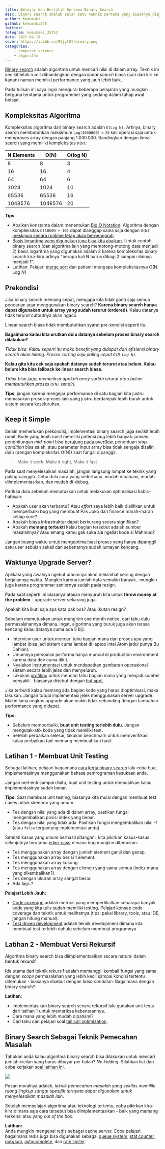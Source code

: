 ```yaml
---
title: Belajar dan Berlatih Bersama Binary Search
desc: Binary search adalah salah satu teknik pertama yang biasanya diajarkan kepada programmer yang sedang belajar algoritma. Pelajaran apa yang bisa kita ambil dari binary search?
author: Kemumaki
github: kemumaki375
twitter:
telegram: kemumaki_35753
date: 2022-04-19
cover: https://i.ibb.co/M1jytDT/binary.png
categories:
    - computer science
    - algorithm
---
```


[Binary search](https://en.wikipedia.org/wiki/Binary_search_algorithm) adalah algoritma untuk mencari nilai di dalam array. Teknik ini sedikit lebih rumit dibandingkan dengan _linear search_ biasa (cari dari kiri ke kanan) namun memiliki performance yang jauh lebih baik.

Pada tulisan ini saya ingin mengurai beberapa pelajaran yang mungkin berguna terutama untuk programmer yang sedang dalam tahap awal belajar.

## Kompleksitas Algoritma

Kompleksitas algoritma dari binary search adalah `O(Log N)`. Artinya, binary search membutuhkan maksimum `Log(1000000)` = `20` kali operasi saja untuk memproses array dengan panjang 1.000.000. Bandingkan dengan linear search yang memiliki kompleksitas `O(N)`:

| N Elements | O(N)    | O(log N) |
| ---------- | ------- | -------- |
| 8          | 8       | 3        |
| 16         | 16      | 4        |
| 64         | 64      | 6        |
| 1024       | 1024    | 10       |
| 65536      | 65536   | 16       |
| 1048576    | 1048576 | 20       |

**Tips**:

-   Abaikan konstanta dalam menentukan [Big O Notation](https://teknologiumum.com/posts/apa-itu-big-o-notation-part-1). Algoritma dengan kompleksitas `O(1000N + 10)` dapat dianggap sama saja dengan `O(N)` [meskipun secara runtime tetap akan berpengaruh](https://stackoverflow.com/questions/22188851/why-is-the-constant-always-dropped-from-big-o-analysis).
-   [Basis logaritma yang digunakan juga bisa kita abaikan](https://stackoverflow.com/questions/6701809/base-of-logarithms-in-time-complexity-algorithms). Untuk contoh binary search (dan algoritma lain yang memotong-motong data menjadi 2) basis logaritma yang digunakan adalah 2 karena kompleksitas binary search kira-kira artinya "berapa kali N harus dibagi 2 sampai nilainya menjadi 1".
-   Latihan: Pelajari [merge sort](https://en.wikipedia.org/wiki/Merge_sort) dan pahami mengapa kompleksitasnya O(N. Log N)

## Prekondisi

Jika binary search memang cepat, mengapa kita tidak ganti saja semua pencarian agar menggunakan binary search? **Karena binary search hanya dapat digunakan untuk array yang sudah terurut (ordered)**. Kalau datanya tidak terurut outputnya akan ngaco.

Linear search biasa tidak membutuhkan syarat pre-kondisi seperti itu.

**Bagaimana kalau kita urutkan dulu datanya sebelum proses binary search dilakukan?**

_Tidak bisa. Kalau seperti itu maka benefit yang didapat dari efisiensi binary search akan hilang. Proses sorting saja paling cepat `O(N Log N)`._

**Kalau gitu kita cek saja apakah datanya sudah terurut atau belum. Kalau belum kita bisa fallback ke linear search biasa**.

_Tidak bisa juga, memeriksa apakah array sudah terurut atau belum membutuhkan proses `O(N)` sendiri._

**Tips**: jangan karena mengejar performance di satu bagian kita justru memasukan proses-proses lain yang justru berdampak lebih buruk untuk sistem secara keseluruhan.

## Keep it Simple

Selain memerlukan prekondisi, implementasi binary search juga sedikit lebih rumit. Kode yang lebih rumit memiliki potensi _bug_ lebih banyak: proses penghitungan _mid-point_ bisa [berujung pada overflow](https://ai.googleblog.com/2006/06/extra-extra-read-all-about-it-nearly.html), penentuan _stop-condition_ bisa salah, atau parameter input array bisa tidak sengaja disalin dulu (dengan kompleksitas O(N)) saat fungsi dipanggil.

> Make it work, Make it right, Make it fast

Pada saat menyelesaikan masalah, jangan langsung lompat ke teknik yang paling canggih. Coba dulu cara yang sederhana, mudah dipahami, mudah diimplementasikan, dan mudah di-debug.

Periksa dulu sebelum memutuskan untuk melakukan optimalisasi habis-habisan:

-   Apakah user akan terbantu? Atau _effort_ saya lebih baik dialihkan untuk memperbaiki bug yang membuat Pak Joko dari finance marah-marah setiap sore?
-   Apakah biaya infrastruktur dapat berkurang secara signifikan?
-   Apakah **memang terbukti** kalau bagian tersebut adalah sumber masalahnya? Atau emang kamu gak suka aja ngeliat kode si Mahmud?

Jangan buang waktu untuk mengoptimalisasi proses yang hanya dipanggil satu user sebulan sekali dan sebenarnya sudah lumayan kencang.

## Waktunya Upgrade Server?

Aplikasi yang awalnya ngebut umumnya akan melambat seiring dengan berjalannya waktu. Mungkin karena jumlah data semakin banyak.. mungkin juga karena programmer seniornya sudah pada resign.

Pada saat seperti ini biasanya atasan menyuruh kita untuk **throw money at the problem** - upgrade server sekarang juga.

Apakah kita ikuti saja apa kata pak bos? Atau ikutan resign?

Sebelum memutuskan untuk mengirim one month notice, cari tahu dulu permasalahannya dimana. Ingat, algoritma yang buruk juga akan terasa kencang kalau datanya cuma ada 5 biji.

-   Interview user untuk mencari tahu bagian mana dan proses apa yang lambat (bisa jadi sistem cuma lambat di laptop Intel Atom jadul punya Bu Dahlan).
-   Umumnya persoalan performa hanya muncul di production environment karena data dev cuma dikit.
-   Nyalakan [instrumentasi](<https://en.wikipedia.org/wiki/Instrumentation_(computer_programming)>) untuk mendapatkan gambaran operasional sistem secara lebih jelas dan menyeluruh.
-   Lakukan [profiling](<https://en.wikipedia.org/wiki/Profiling_(computer_programming)>) untuk mencari tahu bagian mana yang menjadi sumber penyakit - biasanya disebut dengan [hot spot](<https://en.wikipedia.org/wiki/Hot_spot_(computer_programming)>).

Jika terbukti kalau memang ada bagian kode yang harus dioptimisasi, maka lakukan. Jangan tutupi implementasi jelek menggunakan server upgrade. Makin lama ongkos upgrade akan makin tidak sebanding dengan tambahan performance yang didapat.

**Tips:**

-   Sebelum memperbaiki, **buat unit testing terlebih dulu**. Jangan mengutak-atik kode yang tidak memiliki test.
-   Setelah perbaikan selesai, lakukan benchmark untuk memverifikasi kalau perbaikan tadi memang membuahkan hasil.

## Latihan 1 - Membuat Unit Testing

Sebagai latihan, pelajari bagaimana [cara kerja binary search](https://www.programiz.com/dsa/binary-search) lalu coba buat implementasinya menggunakan bahasa pemrograman kesukaan anda.

Jangan berhenti sampai disitu, buat unit testing untuk memastikan kalau implementasinya sudah benar.

**Tips:** Saat membuat unit testing, biasanya kita mulai dengan membuat test cases untuk skenario yang umum:

-   Tes dengan nilai yang ada di dalam array, pastikan fungsi mengembalikan posisi index yang benar.
-   Tes dengan nilai yang tidak ada. Pastikan fungsi mengembalikan nilai -1 (atau `false` tergantung implementasi anda).

Setelah kasus yang umum berhasil ditangani, kita pikirkan kasus-kasus selanjutnya terutama [edge-case](https://en.wikipedia.org/wiki/Edge_case) dimana bug mungkin ditemukan:

-   Tes menggunakan array dengan jumlah element ganjil dan genap.
-   Tes menggunakan array berisi 1 element.
-   Tes menggunakan array kosong.
-   Tes menggunakan array dengan elemen yang sama semua (index mana yang dikembalikan?).
-   Tes dengan ukuran array sangat besar.
-   Ada lagi..?

**Pelajari Lebih Jauh:**

-   [Code coverage](https://en.wikipedia.org/wiki/Code_coverage) adalah metrics yang memperlihatkan sebarapa banyak kode yang kita tulis sudah memiliki testing. Pelajari konsep code coverage dan teknik untuk melihatnya (tips: pakai library, tools, atau IDE, jangan hitung manual).
-   [Test driven development](https://en.wikipedia.org/wiki/Test-driven_development) adalah teknik development dimana kita membuat test terlebih dahulu sebelum membuat programnya.

## Latihan 2 - Membuat Versi Rekursif

Algoritma binary search bisa diimplementasikan secara natural dalam bentuk rekursif.

Ide utama dari teknik rekursif adalah memanggil kembali fungsi yang sama dengan _scope_ permasalahan yang lebih kecil sampai kondisi tertentu ditemukan - biasanya disebut dengan _base condition_. Bagaimana dengan binary search?

**Latihan**:

-   Implementasikan binary search secara rekursif lalu gunakan unit tests dari latihan 1 untuk memeriksa kebenarannya.
-   Cara mana yang lebih mudah dipahami?
-   Cari tahu dan pelajari soal [tail call optimization](https://stackoverflow.com/questions/310974/what-is-tail-call-optimization).

## Binary Search Sebagai Teknik Pemecahan Masalah

Tahukan anda kalau algoritma binary search bisa dilakukan untuk mencari jumlah cicilan yang harus dibayar per bulan? _No kidding_. Silahkan liat dan coba kerjakan [soal latihan ini](https://community.topcoder.com/stat?c=problem_statement&pm=2427&rd=4765).

![](https://i.ibb.co/syxywn7/motor.png)

Pesan moralnya adalah, _teknik pemecahan masalah yang sekilas memiliki ruang lingkup sangat spesifik ternyata dapat digunakan untuk menyelesaikan masalah lain_.

Setelah mempelajari algoritma atau teknologi tertentu, coba pikirkan kira-kira dimana saja cara tersebut bisa diimplementasikan - baik yang memang terkenal atau yang _out of the box_.

**Latihan:**  
Anda mungkin mengenal [redis](https://redis.io/) sebagai cache server. Coba pelajari bagaimana redis juga bisa digunakan sebagai [queue system](https://redis.com/ebook/part-2-core-concepts/chapter-6-application-components-in-redis/6-4-task-queues/6-4-1-first-in-first-out-queues/), [stat counter](https://redis.com/ebook/part-2-core-concepts/chapter-5-using-redis-for-application-support/5-2-counters-and-statistics/), [pub/sub](https://redis.io/docs/manual/pubsub/), [autocomplete](https://redis.com/ebook/part-2-core-concepts/chapter-6-application-components-in-redis/6-1-autocomplete/6-1-1-autocomplete-for-recent-contacts/), dan [rate limiter](https://redis.com/redis-best-practices/basic-rate-limiting/).
